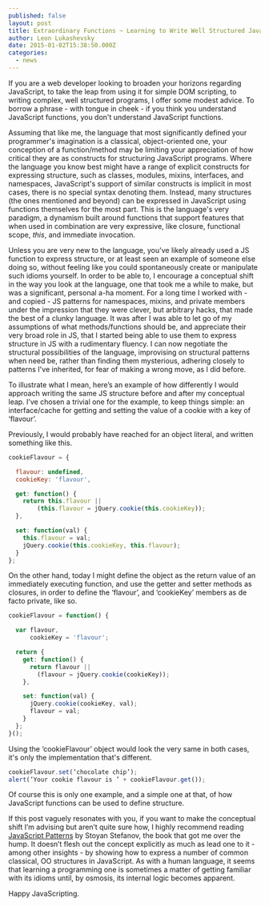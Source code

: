 ```yaml
---
published: false
layout: post
title: Extraordinary Functions ~ Learning to Write Well Structured JavaScript
author: Leon Lukashevsky
date: 2015-01-02T15:38:50.000Z
categories: 
  - news
---
```




If you are a web developer looking to broaden your horizons regarding JavaScript, to take the leap from using it for simple DOM scripting, to writing complex, well structured programs, I offer some modest advice. To borrow a phrase - with tongue in cheek - if you think you understand JavaScript functions, you don't understand JavaScript functions. 

Assuming that like me, the language that most significantly defined your programmer's imagination is a classical, object-oriented one, your conception of a function/method may be limiting your appreciation of how critical they are as constructs for structuring JavaScript programs. Where the language you know best might have a range of explicit constructs for expressing structure, such as classes, modules, mixins, interfaces, and namespaces, JavaScript's support of similar constructs is implicit in most cases, there is no special syntax denoting them. Instead, many structures (the ones mentioned and beyond) can be expressed in JavaScript using functions themselves for the most part. This is the language's very paradigm, a dynamism built around functions that support features that when used in combination are very expressive, like closure, functional scope, *this*, and immediate invocation.

Unless you are very new to the language, you've likely already used a JS function to express structure, or at least seen an example of someone else doing so, without feeling like you could spontaneously create or manipulate such idioms yourself. In order to be able to, I encourage a conceptual shift in the way you look at the language, one that took me a while to make, but was a significant, personal a-ha moment. For a long time I worked with - and copied - JS patterns for namespaces, mixins, and private members under the impression that they were clever, but arbitrary hacks, that made the best of a clunky language. It was after I was able to let go of my assumptions of what methods/functions should be, and appreciate their very broad role in JS, that I started being able to use them to express structure in JS with a rudimentary fluency. I can now negotiate the structural possibilities of the language, improvising on structural patterns when need be, rather than finding them mysterious, adhering closely to patterns I've inherited, for fear of making a wrong move, as I did before. 

To illustrate what I mean, here’s an example of how differently I would approach writing the same JS structure before and after my conceptual leap. I’ve chosen a trivial one for the example, to keep things simple: an interface/cache for getting and setting the value of a cookie with a key of ‘flavour’. 

Previously, I would probably have reached for an object literal, and written something like this. 

```JavaScript 
cookieFlavour = {

  flavour: undefined,
  cookieKey: 'flavour',

  get: function() {
    return this.flavour || 
    	(this.flavour = jQuery.cookie(this.cookieKey));
  },

  set: function(val) {
    this.flavour = val;
    jQuery.cookie(this.cookieKey, this.flavour);
  }
};
```

On the other hand, today I might define the object as the return value of an immediately executing function, and use the getter and setter methods as closures, in order to define the ‘flavour’, and ‘cookieKey’ members as de facto private, like so. 

```JavaScript
cookieFlavour = function() {

  var flavour,
      cookieKey = 'flavour';

  return {
    get: function() {
      return flavour || 
      	(flavour = jQuery.cookie(cookieKey));
    },

    set: function(val) {
      jQuery.cookie(cookieKey, val);
      flavour = val;
    }
  };
}();
```
Using the ‘cookieFlavour’ object would look the very same in both cases, it's only the implementation that's different.

```JavaScript
cookieFlavour.set(‘chocolate chip’);
alert(‘Your cookie flavour is ’ + cookieFlavour.get()); 
```

Of course this is only one example, and a simple one at that, of how JavaScript functions can be used to define structure.

If this post vaguely resonates with you, if you want to make the conceptual shift I’m advising but aren’t quite sure how, I highly recommend reading [JavaScript Patterns](http://www.amazon.com/JavaScript-Patterns-Stoyan-Stefanov/dp/0596806752) by Stoyan Stefanov, the book that got me over the hump. It doesn’t flesh out the concept explicitly as much as lead one to it - among other insights - by showing how to express a number of common classical, OO structures in JavaScript. As with a human language, it seems that learning a programming one is sometimes a matter of getting familiar with its idioms until, by osmosis, its internal logic becomes apparent. 

Happy JavaScripting.

